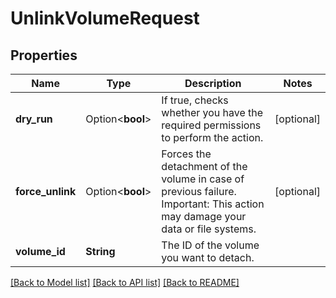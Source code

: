 # UnlinkVolumeRequest

## Properties

Name | Type | Description | Notes
------------ | ------------- | ------------- | -------------
**dry_run** | Option<**bool**> | If true, checks whether you have the required permissions to perform the action. | [optional]
**force_unlink** | Option<**bool**> | Forces the detachment of the volume in case of previous failure. Important: This action may damage your data or file systems. | [optional]
**volume_id** | **String** | The ID of the volume you want to detach. | 

[[Back to Model list]](../README.md#documentation-for-models) [[Back to API list]](../README.md#documentation-for-api-endpoints) [[Back to README]](../README.md)


